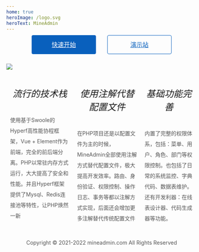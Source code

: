 ```yaml
---
home: true
heroImage: /logo.svg
heroText: MineAdmin
---
```


<div class="go">
  <a href="/doc/guide/" class="start">快速开始</a>
  <a href="https://demo.mineadmin.com" target="blank" class="demo">演示站</a>
</div>

<div>
  <img src="https://s4.ax1x.com/2022/01/16/7t9aWD.png" />
</div>

<div class="list">
  <div>
    <h5>流行的技术栈</h5>
    <span>使用基于Swoole的Hyperf高性能协程框架，Vue + Element作为前端，完全的前后端分离。PHP以常驻内存方式运行，大大提高了安全和性能。并且Hyperf框架提供了Mysql、Redis连接池等特性，让PHP焕然一新</span>
  </div>
  <div>
    <h5>使用注解代替配置文件</h5>
    <span>在PHP项目还是以配置文件为主的时候，MineAdmin全部使用注解方式替代配置文件，极大提高开发效率。路由、身份验证、权限控制、操作日志、事务等都以注解方式实现，后面还会增加更多注解替代传统配置文件</span>
  </div>
  <div>
    <h5>基础功能完善</h5>
    <span>内置了完整的权限体系，包括：菜单、用户、角色、部门等权限控制。也包括了日常的系统监控、字典代码、数据表维护。还有开发利器：在线表设计器、代码生成器等功能。</span>
  </div>
</div>

<div class="copyright">Copyright © 2021-2022 mineadmin.com All Rights Reserved</div>
<style>
.go {
  width: 400px; display: flex; margin:0 auto; justify-content: space-around; align-items: center;
  height: 100px; margin-top: -30px;
}
.go .start {
  background: #0960bd; display: inline-block; width: 170px; height: 50px; line-height: 50px; text-align:center;
  font-size: 1rem; border-radius: 4px; color: #fff;
}
.go .start:hover {
  background: #1a80ed
}
.go .demo {
  border: 1px solid #0960bd; display: inline-block; width: 168px; height: 48px; line-height: 48px; text-align: center;
  font-size: 1rem; border-radius: 4px; color: #0960bd; 
}
.go .demo:hover {
  background: #d4e9ff;
}
.home .hero .description {
  font-size: 14px;
}
.copyright {
  font-size: 14px; text-align:center; color: #555; height: 80px; line-height: 80px;
}
.list {
  display:flex;
}
.list div {
  padding: 10px;
}
.list div h5{
  font-size: 24px; font-weight:100; text-align:center; 
}
.list div span{
  font-size: 14px; color: #555; line-height: 28px;
}
#app {
}
body .home .hero img {
  max-height: 130px;
}
</style>